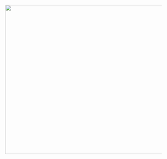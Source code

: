 <p align="center">
  <img width="640" height="480" src="https://user-images.githubusercontent.com/50490953/60306647-f88b9580-990e-11e9-8077-1ef09d92eba3.png">
</p>

